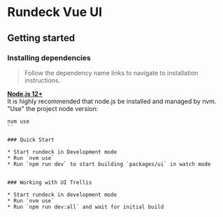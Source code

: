 # Rundeck Vue UI

## Getting started

### Installing dependencies
> Follow the dependency name links to navigate to installation instructions.

[**Node.js 12+**](https://github.com/creationix/nvm#install-script)  
It is highly recommended that node.js be installed and managed by nvm.
"Use" the project node version:
```
nvm use
``

### Quick Start

* Start rundeck in Development mode
* Run `nvm use`
* Run `npm run dev` to start building `packages/ui` in watch mode


### Working with UI Trellis

* Start rundeck in development mode
* Run `nvm use`
* Run `npm run dev:all` and wait for initial build

